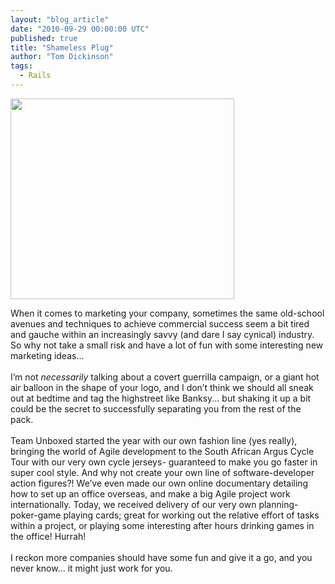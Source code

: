 ```yaml
---
layout: "blog_article"
date: "2010-09-29 00:00:00 UTC"
published: true
title: "Shameless Plug"
author: "Tom Dickinson"
tags:
  - Rails
---
```


<p><img alt="" height="321" src="/uploads/Image/Plug%20Smaller.jpg" width="358" /></p>

<p>When it comes to marketing your company, sometimes the same old-school avenues and techniques to achieve commercial success seem a bit tired and gauche within an increasingly savvy (and dare I say cynical) industry. So why not take a small risk and have a lot of fun with some interesting new marketing ideas...<br />
<br />
I&rsquo;m not <em>necessarily</em> talking about a covert guerrilla campaign, or a giant hot air balloon in the shape of your logo, and I don&rsquo;t think we should all sneak out at bedtime and tag the highstreet like Banksy... but shaking it up a bit could be the secret to successfully separating you from the rest of the pack.<br />
<br />
Team Unboxed started the year with our own fashion line (yes really), bringing the world of Agile development to the South African Argus Cycle Tour with our very own cycle jerseys- guaranteed to make you go faster in super cool style. And why not create your own line of software-developer action figures?! We&rsquo;ve even made our own online documentary detailing how to set up an office overseas, and make a big Agile project work internationally. Today, we received delivery of our very own planning-poker-game playing cards; great for working out the relative effort of tasks within a project, or playing some interesting after hours drinking games in the office! Hurrah!<br />
<br />
I reckon more companies should have some fun and give it a go, and you never know... it might just work for you.<br />
<br />
